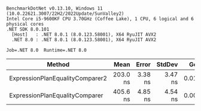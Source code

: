 ```

BenchmarkDotNet v0.13.10, Windows 11 (10.0.22621.3007/22H2/2022Update/SunValley2)
Intel Core i5-9600KF CPU 3.70GHz (Coffee Lake), 1 CPU, 6 logical and 6 physical cores
.NET SDK 8.0.101
  [Host]   : .NET 8.0.1 (8.0.123.58001), X64 RyuJIT AVX2
  .NET 8.0 : .NET 8.0.1 (8.0.123.58001), X64 RyuJIT AVX2

Job=.NET 8.0  Runtime=.NET 8.0  

```
| Method                          | Mean     | Error   | StdDev  | Gen0   | Allocated |
|-------------------------------- |---------:|--------:|--------:|-------:|----------:|
| ExpressionPlanEqualityComparer2 | 203.0 ns | 3.38 ns | 3.47 ns | 0.0186 |      88 B |
| ExpressionPlanEqualityComparer  | 405.6 ns | 4.85 ns | 4.54 ns | 0.0067 |      32 B |
